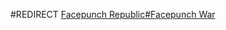 #REDIRECT [Facepunch Republic#Facepunch War](https://2b2t.miraheze.org/wiki/Facepunch_Republic#Facepunch_War)